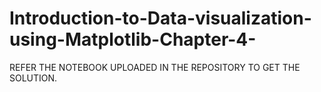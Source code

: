 # Introduction-to-Data-visualization-using-Matplotlib-Chapter-4-

REFER THE NOTEBOOK UPLOADED IN THE REPOSITORY TO GET THE SOLUTION.
